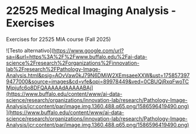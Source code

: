 # 22525 Medical Imaging Analysis - Exercises
Exercises for 22525 MIA course (Fall 2025)  

![Testo alternativo](https://www.google.com/url?sa=i&url=https%3A%2F%2Fwww.buffalo.edu%2Fai-data-science%2Fresearch%2Forganizations%2Finnovation-lab%2Fresearch%2FPathology-Image-Analysis.html&psig=AOvVaw0kJ79N6DMiW2XEmsaeeXXW&ust=1758573979477000&source=images&cd=vfe&opi=89978449&ved=0CBUQjRxqFwoTCMjpjufc6o8DFQAAAAAdAAAAABAj](https://www.buffalo.edu/content/www/ai-data-science/research/organizations/innovation-lab/research/Pathology-Image-Analysis/jcr:content/par/image.img.1360.488.q65.png/1586596419490.png)](https://www.buffalo.edu/content/www/ai-data-science/research/organizations/innovation-lab/research/Pathology-Image-Analysis/jcr:content/par/image.img.1360.488.q65.png/1586596419490.png)
